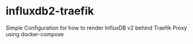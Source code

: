 # influxdb2-traefik
Simple Configuration for how to render InfluxDB v2 behind Traefik Proxy using docker-compose
